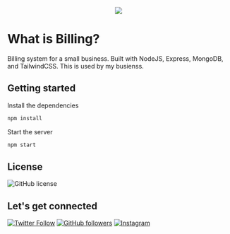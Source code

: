 <p align="center">
    <img src="logo.png"/>
</p>

# What is Billing?

Billing system for a small business. Built with NodeJS, Express, MongoDB, and TailwindCSS. This is used by my busienss.

## Getting started

Install the dependencies

```bash
npm install
```

Start the server

```bash
npm start
```

## License

![GitHub license](https://img.shields.io/github/license/MrDemonWolf/share.svg?style=for-the-badge&logo=github)

## Let's get connected

[![Twitter Follow](https://img.shields.io/twitter/follow/MrDemonWolf.svg?style=for-the-badge&logo=twitter)](https://twitter.com/MrDemonWolf)
[![GitHub followers](https://img.shields.io/github/followers/nathanhenniges.svg?label=Follow&style=for-the-badge&logo=github)](https://github.com/nathanhenniges/)
[![Instagram](https://img.shields.io/static/v1.svg?label=follow&message=@MrDemonWolf&color=grey&logo=instagram&style=for-the-badge&logoColor=white&colorA=critical)](https://www.instagram.com/MrDemonWolf/)
